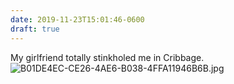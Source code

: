 ```yaml
---
date: 2019-11-23T15:01:46-0600
draft: true
---
```




My girlfriend totally stinkholed me in Cribbage. ![B01DE4EC-CE26-4AE6-B038-4FFA11946B6B.jpg](https://ianwhitney.micro.blog/uploads/2019/e8ce47e9f0.jpg)



